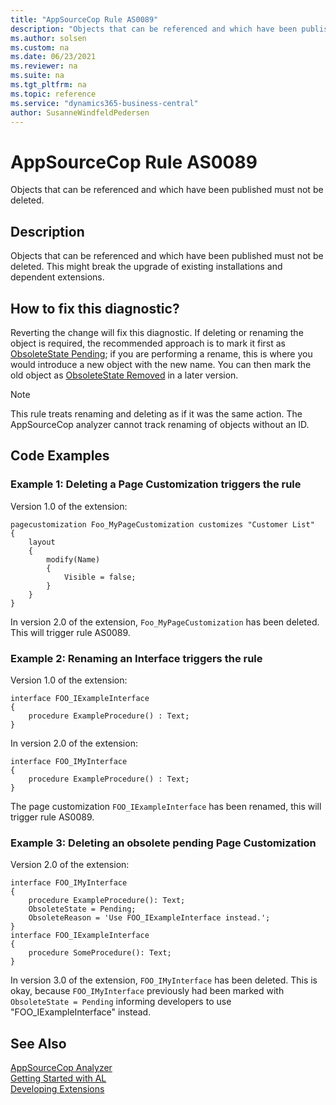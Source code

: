 ```yaml
---
title: "AppSourceCop Rule AS0089"
description: "Objects that can be referenced and which have been published must not be deleted. This might break the upgrade of existing installations and dependent extensions."
ms.author: solsen
ms.custom: na
ms.date: 06/23/2021
ms.reviewer: na
ms.suite: na
ms.tgt_pltfrm: na
ms.topic: reference
ms.service: "dynamics365-business-central"
author: SusanneWindfeldPedersen
---
```

[//]: # (START>DO_NOT_EDIT)
[//]: # (IMPORTANT:Do not edit any of the content between here and the END>DO_NOT_EDIT.)
[//]: # (Any modifications should be made in the .xml files in the ModernDev repo.)
# AppSourceCop Rule AS0089
Objects that can be referenced and which have been published must not be deleted.

## Description
Objects that can be referenced and which have been published must not be deleted. This might break the upgrade of existing installations and dependent extensions.

[//]: # (IMPORTANT: END>DO_NOT_EDIT)

## How to fix this diagnostic?
Reverting the change will fix this diagnostic. If deleting or renaming the object is required, the recommended approach is to mark it first as [ObsoleteState Pending](../properties/devenv-obsoletestate-property.md); if you are performing a rename, this is where you would introduce a new object with the new name. You can then mark the old object as [ObsoleteState Removed](../properties/devenv-obsoletestate-property.md) in a later version.

> [!NOTE]  
> This rule treats renaming and deleting as if it was the same action. The AppSourceCop analyzer cannot track renaming of objects without an ID.

## Code Examples
### Example 1: Deleting a Page Customization triggers the rule
Version 1.0 of the extension:
```AL
pagecustomization Foo_MyPageCustomization customizes "Customer List"
{
    layout
    {
        modify(Name)
        {
            Visible = false;
        }
    }
}
```
In version 2.0 of the extension, `Foo_MyPageCustomization` has been deleted. This will trigger rule AS0089.

### Example 2: Renaming an Interface triggers the rule
Version 1.0 of the extension:
```AL
interface FOO_IExampleInterface
{
    procedure ExampleProcedure() : Text;
}
```
In version 2.0 of the extension: 
```AL
interface FOO_IMyInterface
{
    procedure ExampleProcedure() : Text;
}
```
The page customization `FOO_IExampleInterface` has been renamed, this will trigger rule AS0089.

### Example 3: Deleting an obsolete pending Page Customization
Version 2.0 of the extension:
```AL
interface FOO_IMyInterface
{
    procedure ExampleProcedure(): Text;
    ObsoleteState = Pending;
    ObsoleteReason = 'Use FOO_IExampleInterface instead.';
}
interface FOO_IExampleInterface
{
    procedure SomeProcedure(): Text;
}
```
In version 3.0 of the extension, `FOO_IMyInterface` has been deleted. This is okay, because `FOO_IMyInterface` previously had been marked with `ObsoleteState = Pending` informing developers to use "FOO_IExampleInterface" instead.


## See Also  
[AppSourceCop Analyzer](appsourcecop.md)  
[Getting Started with AL](../devenv-get-started.md)  
[Developing Extensions](../devenv-dev-overview.md)  
